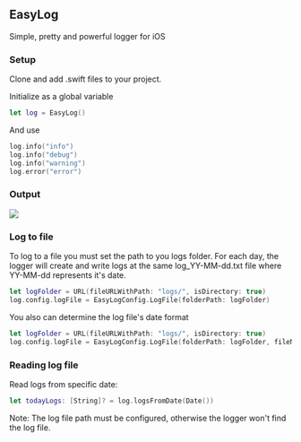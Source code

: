 ## EasyLog
Simple, pretty and powerful logger for iOS

### Setup
Clone and add .swift files to your project.

Initialize as a global variable
```swift
let log = EasyLog()
```
And use
```swift
log.info("info")
log.info("debug")
log.info("warning")
log.error("error")
```

### Output
<img src='https://i.imgur.com/Z3c1qQJ.png'/>

### Log to file
To log to a file you must set the path to you logs folder.
For each day, the logger will create and write logs at the same log_YY-MM-dd.txt file where YY-MM-dd represents it's date.
```swift
let logFolder = URL(fileURLWithPath: "logs/", isDirectory: true)
log.config.logFile = EasyLogConfig.LogFile(folderPath: logFolder)
```

You also can determine the log file's date format
```swift
let logFolder = URL(fileURLWithPath: "logs/", isDirectory: true)
log.config.logFile = EasyLogConfig.LogFile(folderPath: logFolder, fileNameDateFormat: "YY_MM_dd")
```

### Reading log file
Read logs from specific date:
```swift
let todayLogs: [String]? = log.logsFromDate(Date())
```
Note: The log file path must be configured, otherwise the logger won't find the log file.
